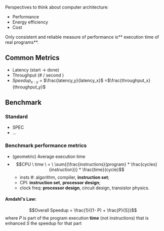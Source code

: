Perspectives to think about computer architecture:
-	Performance
-	Energy efficiency
-	Cost

Only consistent and reliable measure of performance is** execution time of real programs**.

## Common Metrics
-	Latency (start -> done)
-	Throughput (# / second )
-	$Speedup_{x:y}$ = $\frac{latency_y}{latency_x}$ =$\frac{throughput_x}{throughput_y}$ 

## Benchmark
### Standard
- SPEC
- ...
### Benchmark performance metrics
- (geometric) Average execution time
- $$CPU \ time \ = \ \sum{(\frac{instructions}{program} * \frac{cycles}{instruction})} * \frac{time}{cycle}$$
	-	insts #:	algorithm, compiler, **instruction set**;
	-	CPI:	**instruction set**, **processor design**;
	-	clock freq:   **processor design**, circuit design, transistor physics.

#### Amdahl's Law:
$$Overall Speedup = \frac{1}{(1- P) + \frac{P}{S}}$$
where
$P$ is part of the program execution **time** (not instructions) that is enhanced
$S$ the speedup for that part